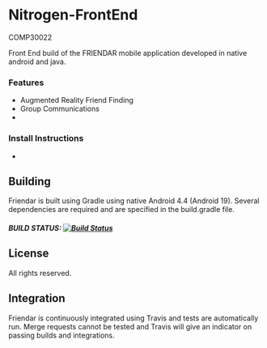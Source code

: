 # Nitrogen-FrontEnd
COMP30022

Front End build of the FRIENDAR mobile application developed in native android and java.

### Features

* Augmented Reality Friend Finding
* Group Communications
* ​

### Install Instructions

* ​



## Building

Friendar is built using Gradle using native Android 4.4 (Android 19). Several dependencies are required and are specified in the build.gradle file. 

##### BUILD STATUS: [![Build Status](https://travis-ci.com/COMP30022/Nitrogen-FrontEnd.svg?token=p8yLcFuVj6kMWC4pZF7s&branch=master)](https://travis-ci.com/COMP30022/Nitrogen-FrontEnd)



## License

All rights reserved.



## Integration

Friendar is continuously integrated using Travis and tests are automatically run. Merge requests cannot be tested and Travis will give an indicator on passing builds and integrations.



